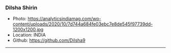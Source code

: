 ### Dilsha Shirin
- Photo: https://analyticsindiamag.com/wp-content/uploads/2020/10/7d744a684fe03ebc7e8de545f97739dd-1200x1200.jpg
- Location: INDIA
- Github: https://github.com/Dilsha9
***
